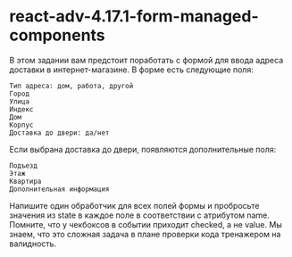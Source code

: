 # react-adv-4.17.1-form-managed-components

В этом задании вам предстоит поработать с формой для ввода адреса доставки в интернет-магазине. В форме есть следующие поля:

    Тип адреса: дом, работа, другой
    Город
    Улица
    Индекс
    Дом
    Корпус
    Доставка до двери: да/нет

Если выбрана доставка до двери, появляются дополнительные поля:

    Подъезд
    Этаж
    Квартира
    Дополнительная информация

Напишите один обработчик для всех полей формы и пробросьте значения из state в каждое поле в соответствии с атрибутом name.
Помните, что у чекбоксов в событии приходит checked, а не value.
Мы знаем, что это сложная задача в плане проверки кода тренажером на валидность.
